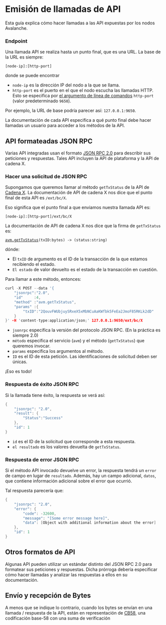 # Emisión de llamadas de API

Esta guía explica cómo hacer llamadas a las API expuestas por los nodos Avalanche.

### Endpoint<a id="endpoint"></a>

Una llamada API se realiza hasta un punto final, que es una URL. La base de la URL es siempre:

`[node-ip]:[http-port]`

donde se puede encontrar

* `node-ip` es la dirección IP del nodo a la que se llama.
* `http-port` es el puerto en el que el nodo escucha las llamadas HTTP. Esto se especifica por [el argumento de línea de comandos](../references/command-line-interface.md#http-server) `http-port` \(valor predeterminado `9650`\).

Por ejemplo, la URL de base podría parecer así: `127.0.0.1:9650`.

La documentación de cada API especifica a qué punto final debe hacer llamadas un usuario para acceder a los métodos de la API.

## API formateadas JSON RPC

Varias API integradas usan el formato [JSON RPC 2.0](https://www.jsonrpc.org/specification) para describir sus peticiones y respuestas. Tales API incluyen la API de plataforma y la API de cadena X.

### Hacer una solicitud de JSON RPC

Supongamos que queremos llamar al método `getTxStatus` de la API de [Cadena X](exchange-chain-x-chain-api.md). La documentación de API de cadena X nos dice que el punto final de esta API es `/ext/bc/X`.

Eso significa que el punto final a que enviamos nuestra llamada API es:

`[node-ip]:[http-port]/ext/bc/X`

La documentación de API de cadena X nos dice que la firma de `getTxStatus` es:

[`avm.getTxStatus`](exchange-chain-x-chain-api.md#avm-gettxstatus)`(txID:bytes) -> (status:string)`

dónde:

* El `txID` de argumento es el ID de la transacción de la que estamos recibiendo el estado.
* `El estado` de valor devuelto es el estado de la transacción en cuestión.

Para llamar a este método, entonces:

```cpp
curl -X POST --data '{
    "jsonrpc":"2.0",
    "id"     :4,
    "method" :"avm.getTxStatus",
    "params" :{
        "txID":"2QouvFWUbjuySRxeX5xMbNCuAaKWfbk5FeEa2JmoF85RKLk2dD"
    }
}' -H 'content-type:application/json;' 127.0.0.1:9650/ext/bc/X
```

* `jsonrpc` especifica la versión del protocolo JSON RPC. \(En la práctica es siempre 2.0\)
* `método` especifica el servicio \(`avm`\) y el método \(`getTxStatus`\) que queremos invocar.
* `params` especifica los argumentos al método.
* `ID` es el ID de esta petición. Las identificaciones de solicitud deben ser únicas.

¡Eso es todo!

### Respuesta de éxito JSON RPC

Si la llamada tiene éxito, la respuesta se verá así:

```cpp
{
    "jsonrpc": "2.0",
    "result": {
        "Status":"Success"
    },
    "id": 1
}
```

* `id` es el ID de la solicitud que corresponde a esta respuesta.
* `el resultado` es los valores devuelta de `getTxStatus`.

### Respuesta de error JSON RPC

Si el método API invocado devuelve un error, la respuesta tendrá un `error` de campo en lugar de `resultado`. Además, hay un campo adicional, `datos`, que contiene información adicional sobre el error que ocurrió.

Tal respuesta parecería que:

```cpp
{
    "jsonrpc": "2.0",
    "error": {
        "code": -32600,
        "message": "[Some error message here]",
        "data": [Object with additional information about the error]
    },
    "id": 1
}
```

## Otros formatos de API

Algunas API pueden utilizar un estándar distinto del JSON RPC 2.0 para formatear sus peticiones y respuestas. Dicha prórroga debería especificar cómo hacer llamadas y analizar las respuestas a ellos en su documentación.

## Envío y recepción de Bytes

A menos que se indique lo contrario, cuando los bytes se envían en una llamada / respuesta de la API, están en representación de [CB58](https://support.avalabs.org/en/articles/4587395-what-is-cb58), una codificación base-58 con una suma de verificación

